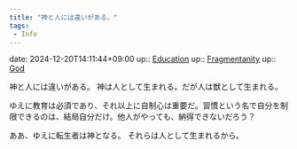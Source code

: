 ```yaml
---
title: "神と人には違いがある。"
tags:
 - Info
---
```


date: 2024-12-20T14:11:44+09:00
up:: [Education](../Bar/Novel/Topics/Education.md)
up:: [Fragmentanity](../Bar/Novel/Nacaria/Fragmentanity.md)
up:: [God](../Bar/Novel/Topics/God.md)

神と人には違いがある。
神は人として生まれる。だが人は獣として生まれる。

ゆえに教育は必須であり、それ以上に自制心は重要だ。習慣という名で自分を制限できるのは、結局自分だけ。他人がやっても、納得できないだろう？

ああ、ゆえに転生者は神となる。
それらは人として生まれるから。